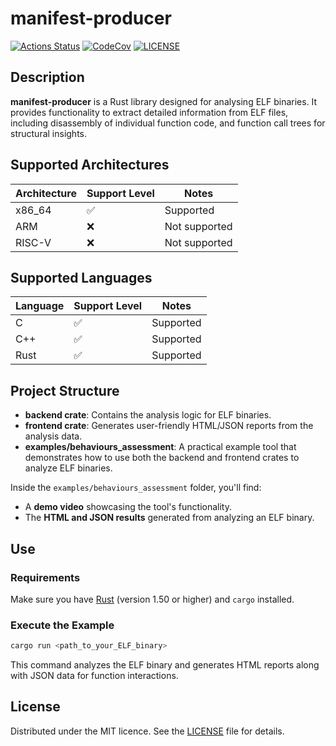 # manifest-producer

[![Actions Status][actions badge]][actions]
[![CodeCov][codecov badge]][codecov]
[![LICENSE][license badge]][license]

## Description
**manifest-producer** is a Rust library designed for analysing ELF binaries. It provides functionality to extract detailed information from ELF files, including disassembly of individual function code, and function call trees for structural insights. 

## Supported Architectures
| Architecture | Support Level | Notes           |
| ------------ | ------------- | --------------- |
| x86_64       | ✅            | Supported       |
| ARM          | ❌            | Not supported   |
| RISC-V       | ❌            | Not supported   |

## Supported Languages

| Language | Support Level | Notes   |
| -------- | ------------- |-------- |
| C        | ✅            | Supported |
| C++      | ✅            | Supported |
| Rust     | ✅            | Supported |

## Project Structure

- **backend crate**: Contains the analysis logic for ELF binaries.
- **frontend crate**: Generates user-friendly HTML/JSON reports from the analysis data.
- **examples/behaviours_assessment**: A practical example tool that demonstrates how to use both the backend and frontend crates to analyze ELF binaries.

Inside the `examples/behaviours_assessment` folder, you'll find:
- A **demo video** showcasing the tool's functionality.
- The **HTML and JSON results** generated from analyzing an ELF binary.

## Use

### Requirements
Make sure you have [Rust](https://www.rust-lang.org/tools/install) (version 1.50 or higher) and `cargo` installed.

### Execute the Example
```bash
cargo run <path_to_your_ELF_binary>
```
This command analyzes the ELF binary and generates HTML reports along with JSON data for function interactions.

## License
Distributed under the MIT licence. See the [LICENSE](LICENSE-MIT) file for details.

<!-- Links -->
[actions]: https://github.com/SoftengPoliTo/manifest-producer/actions
[codecov]: https://app.codecov.io/gh/SoftengPoliTo/manifest-producer
[license]: LICENSE-MIT

<!-- Badges -->
[actions badge]: https://github.com/SoftengPoliTo/manifest-producer/workflows/manifest-producer/badge.svg
[codecov badge]: https://codecov.io/gh/SoftengPoliTo/manifest-producer/branch/main/graph/badge.svg
[license badge]: https://img.shields.io/badge/license-MIT-blue.svg

